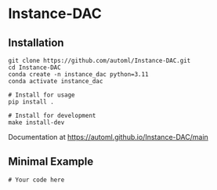# Instance-DAC



## Installation
```
git clone https://github.com/automl/Instance-DAC.git
cd Instance-DAC
conda create -n instance_dac python=3.11
conda activate instance_dac

# Install for usage
pip install .

# Install for development
make install-dev
```

Documentation at https://automl.github.io/Instance-DAC/main

## Minimal Example

```
# Your code here
```
